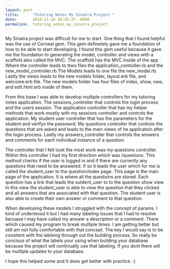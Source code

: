 ```yaml
---
layout: post
title:      "Tutoring Notes My Sinatra Project "
date:       2019-11-18 18:42:27 -0500
permalink:  tutoring_notes_my_sinatra_project
---
```



My Sinatra project was difficult for me to start.  One thing that I found helpful was the use of Corneal gem.  This gem definetely gave me a foundation of how to be able to start developing.  I found this gem useful because it gave me the foundation to generating the model, controller and views with a scaffold also called the MVC.   The scaffold has the MVC inside of the app .  Where the controller leads to ttwo files the application_controller.rb and the new_model_controller.rb.The Models leads to one file the new_model.rb. Lastly the views leads to the new models folder, layout.erb file, and welcome.erb file.  The new models folder has four files of index, show, new, and edit.html.erb inside of them.  

From this base I was able to develop multiple controllers for my tutoring notes application.  The sessions_controller that controls the login process and the users session.  The application controller that has my helper methods that work mostly with my sessions controller and controls the application.  My student user controller that has the parameters for the student and verifys the passowrd.  My questions controller that controls the questions that are asked and leads to the main views of he applicatoin after the login process.  Lastly my answers_controller that controls the answers and comments for each individual instance of a question.  

The controller that I felt took the most work was my questions controller.  Within this controller I had my first direction which was /questions.  This method checks if the user is logged in and if there are currently any questions that need to be answered.  If so it leads the user which for me is called the student_user to the question/index page.  This page is the main page of the application.  It is where all the questoins are stored.   Each question has a link that leads the sutdent_user to to the question show view.  In this view the student_user is able to view the question that they clicked and all answers that are associated with that  question.  The student user is also able to create their own answer or comment to that question.  

When developing these models I struggled with the concept of params.  I kind of understood it but I had many labeling issues that I had to resolve becuase I may have called my answer a description or a comment.  There which caused my program to break multiple times.  I am getting better but still am not fully comfortable with that concept.  The key I would say is to be consitent with the lableing through out the building process.  So really be concious of what the labels your using when building your database because the project will continually use that labeling. If you dont there will be multiple updates to your database. 

I hope this helped some and It does get better with practice.  :)


